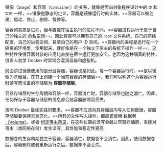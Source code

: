 镜像（`Image`）和容器（`Container`）的关系，就像是面向对象程序设计中的 `类` 和 `实例` 一样，==镜像是静态的定义，容器是镜像运行时的实体。==容器可以被创建、启动、停止、删除、暂停等。

容器的实质是进程，但与直接在宿主执行的进程不同，==容器进程运行于属于自己的独立的 [命名空间](https://en.wikipedia.org/wiki/Linux_namespaces)==。因此容器可以拥有自己的 `root` 文件系统、自己的网络配置、自己的进程空间，甚至自己的用户 ID 空间。==容器内的进程是运行在一个隔离的环境里，使用起来，就好像是在一个独立于宿主的系统下操作一样==。这种特性使得容器封装的应用比直接在宿主运行更加安全。也因为这种隔离的特性，很多人初学 Docker 时常常会混淆容器和虚拟机。

前面讲过镜像使用的是分层存储，容器也是如此。每一个容器运行时，==是以镜像为基础层，在其上创建一个当前容器的存储层==，我们可以称这个为容器运行时读写而准备的存储层为 **容器存储层**。

容器存储层的生存周期和容器一样，容器消亡时，容器存储层也随之消亡。因此，任何保存于容器存储层的信息都会随容器删除而丢失。

按照 Docker 最佳实践的要求，==容器不应该向其存储层内写入任何数据，容器存储层要保持无状态化。==所有的文件写入操作，都应该使用 [数据卷（Volume）](https://yeasy.gitbook.io/docker_practice/data_management/volume)、或者 [绑定宿主目录](https://yeasy.gitbook.io/docker_practice/data_management/bind-mounts)，在这些位置的读写会跳过容器存储层，直接对宿主（或网络存储）发生读写，其性能和稳定性更高

数据卷的生存周期独立于容器，容器消亡，数据卷不会消亡。因此，使用数据卷后，容器删除或者重新运行之后，数据却不会丢失。